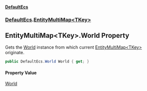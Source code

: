 #### [DefaultEcs](DefaultEcs.md 'DefaultEcs')
### [DefaultEcs](DefaultEcs.md#DefaultEcs 'DefaultEcs').[EntityMultiMap&lt;TKey&gt;](EntityMultiMap_TKey_.md 'DefaultEcs.EntityMultiMap&lt;TKey&gt;')
## EntityMultiMap&lt;TKey&gt;.World Property
Gets the [World](World.md 'DefaultEcs.World') instance from which current [EntityMultiMap&lt;TKey&gt;](EntityMultiMap_TKey_.md 'DefaultEcs.EntityMultiMap&lt;TKey&gt;') originate.  
```csharp
public DefaultEcs.World World { get; }
```
#### Property Value
[World](World.md 'DefaultEcs.World')
